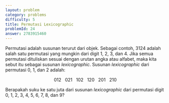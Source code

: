 ```yaml
---
layout: problem
category: problems
difficulty: 5
title: Permutasi Lexicographic
problemId: 24
answer: 2783915460
---
```

<p>Permutasi adalah susunan terurut dari objek. Sebagai contoh, 3124 adalah salah satu permutasi yang mungkin dari digit 1, 2, 3, dan 4. Jika semua permutasi dituliskan sesuai dengan urutan angka atau alfabet, maka kita sebut itu sebagai susunan <i>lexicographic</i>. Susunan <i>lexicographic</i> dari permutasi 0, 1, dan 2 adalah:</p>

<center>012   021   102   120   201   210</center>

<p>Berapakah suku ke satu juta dari susunan <i>lexicographic</i> dari permutasi digit 0, 1, 2, 3, 4, 5, 6, 7, 8, dan 9?</p>
